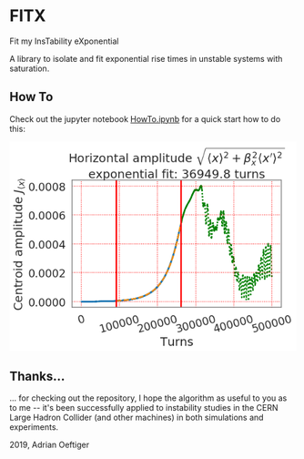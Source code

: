 # FITX
Fit my InsTability eXponential

A library to isolate and fit exponential rise times in unstable systems with saturation.

## How To

Check out the jupyter notebook [HowTo.ipynb](https://nbviewer.jupyter.org/github/aoeftiger/FITX/blob/master/HowTo.ipynb) for a quick start how to do this:

![example](https://raw.githubusercontent.com/aoeftiger/FITX/master/fitting.png)

## Thanks...

... for checking out the repository, I hope the algorithm as useful to you as to me -- it's been successfully applied to instability studies in the CERN Large Hadron Collider (and other machines) in both simulations and experiments.

2019, Adrian Oeftiger
